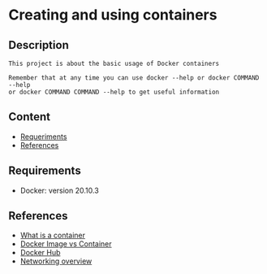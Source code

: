 # Creating and using containers
## Description
    This project is about the basic usage of Docker containers

    Remember that at any time you can use docker --help or docker COMMAND --help
    or docker COMMAND COMMAND --help to get useful information
## Content
- [Requeriments](#Requirements)
- [References](#References)
## Requirements
- Docker: version 20.10.3
## References
- [What is a container](https://www.docker.com/resources/what-container)
- [Docker Image vs Container](https://phoenixnap.com/kb/docker-image-vs-container)
- [Docker Hub](https://hub.docker.com/)
- [Networking overview](https://docs.docker.com/network/)